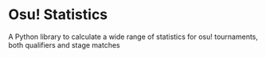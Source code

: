 # Osu! Statistics

A Python library to calculate a wide range of statistics for osu! tournaments, both qualifiers and stage matches
